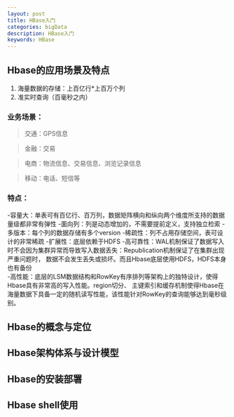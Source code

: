 ```yaml
---
layout: post
title: HBase入门
categories: bigData
description: HBase入门
keywords: HBase
---
```


## Hbase的应用场景及特点
1. 海量数据的存储：上百亿行*上百万个列
2. 准实时查询（百毫秒之内）

### 业务场景：
> 交通：GPS信息

> 金融：交易

> 电商：物流信息、交易信息、浏览记录信息

> 移动：电话、短信等	

### 特点：

-容量大：单表可有百亿行、百万列，数据矩阵横向和纵向两个维度所支持的数据量级都非常有弹性
-面向列：列是动态增加的，不需要提前定义，支持独立检索
-多版本：每个列的数据存储有多个version
-稀疏性：列不占用存储空间，表可设计的非常稀疏
-扩展性：底层依赖于HDFS
-高可靠性：WAL机制保证了数据写入时不会因为集群异常而导致写入数据丢失：Republication机制保证了在集群出现严重问题时，
		数据不会发生丢失或损坏。而且Hbase底层使用HDFS，HDFS本身也有备份	
-高性能：底层的LSM数据结构和RowKey有序排列等架构上的独特设计，使得Hbase具有非常高的写入性能。region切分、
		主键索引和缓存机制使得Hbase在海量数据下具备一定的随机读写性能，该性能针对RowKey的查询能够达到毫秒级别。							
## Hbase的概念与定位

## Hbase架构体系与设计模型

## Hbase的安装部署

## Hbase shell使用